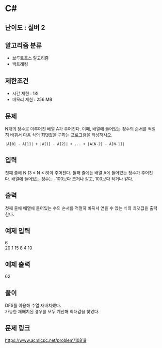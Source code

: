 # C#

## 난이도 : 실버 2

## 알고리즘 분류
  - 브루트포스 알고리즘
  - 백트래킹

## 제한조건
  - 시간 제한 : 1초
  - 메모리 제한 : 256 MB

## 문제
N개의 정수로 이루어진 배열 A가 주어진다. 이때, 배열에 들어있는 정수의 순서를 적절히 바꿔서 다음 식의 최댓값을 구하는 프로그램을 작성하시오.<br/>

	|A[0] - A[1]| + |A[1] - A[2]| + ... + |A[N-2] - A[N-1]|


## 입력
첫째 줄에 N (3 ≤ N ≤ 8)이 주어진다. 둘째 줄에는 배열 A에 들어있는 정수가 주어진다. 배열에 들어있는 정수는 -100보다 크거나 같고, 100보다 작거나 같다.<br/>


## 출력
첫째 줄에 배열에 들어있는 수의 순서를 적절히 바꿔서 얻을 수 있는 식의 최댓값을 출력한다.<br/>


## 예제 입력
6<br/>
20 1 15 8 4 10<br/>


## 예제 출력
62<br/>


## 풀이
DFS를 이용해 수열 재배치했다.<br/>
가능한 재배치된 경우를 모두 계산해 최대값을 찾았다.<br/>


## 문제 링크
https://www.acmicpc.net/problem/10819